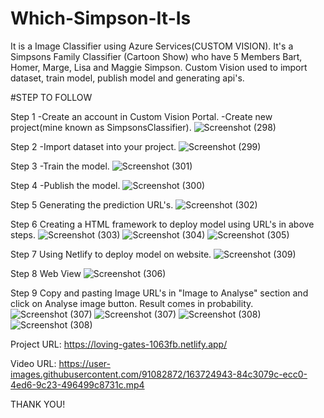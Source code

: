 # Which-Simpson-It-Is

It is a Image Classifier using Azure Services(CUSTOM VISION).
It's a Simpsons Family Classifier (Cartoon Show) who have 5 Members Bart, Homer, Marge, Lisa and Maggie Simpson.
Custom Vision used to import dataset, train model, publish model and generating api's.

#STEP TO FOLLOW

Step 1
-Create an account in Custom Vision Portal.
-Create new project(mine known as SimpsonsClassifier).
![Screenshot (298)](https://user-images.githubusercontent.com/91082872/163724066-c15ff207-0420-443f-983b-94e24296bb63.png)

Step 2
-Import dataset into your project.
![Screenshot (299)](https://user-images.githubusercontent.com/91082872/163724114-c6782233-ded7-4f05-a730-14729dc8cae7.png)

Step 3
-Train the model.
![Screenshot (301)](https://user-images.githubusercontent.com/91082872/163724134-582a8beb-64cd-4d59-90dc-eb34ccaf1152.png)

Step 4
-Publish the model.
![Screenshot (300)](https://user-images.githubusercontent.com/91082872/163724163-5df7ceee-3112-4145-8c85-b7c0485e5856.png)

Step 5
Generating the prediction URL's.
![Screenshot (302)](https://user-images.githubusercontent.com/91082872/163724211-a41a6096-21e9-437b-b42f-15ea960574b3.png)

Step 6
Creating a HTML framework to deploy model using URL's in above steps.
![Screenshot (303)](https://user-images.githubusercontent.com/91082872/163724261-1302c1b3-9351-4791-ba78-51786d71c97a.png)
![Screenshot (304)](https://user-images.githubusercontent.com/91082872/163724264-e2ec82d6-441f-4f10-acb5-7525215511d2.png)
![Screenshot (305)](https://user-images.githubusercontent.com/91082872/163724268-4d972b0d-41af-4438-b34d-88981a97be3e.png)

Step 7
Using Netlify to deploy model on website.
![Screenshot (309)](https://user-images.githubusercontent.com/91082872/163724319-31fd25ac-8cbc-4d4c-8139-37fb2b148e3d.png)

Step 8
Web View
![Screenshot (306)](https://user-images.githubusercontent.com/91082872/163724335-4262bf0c-2573-42c7-8f0b-c58f60921962.png)

Step 9
Copy and pasting Image URL's in "Image to Analyse" section and click on Analyse image button.
Result comes in probability.
![Screenshot (307)](https://user-images.githubusercontent.com/91082872/163724424-27c9e761-2b10-4f67-bfd9-2077f6e0e9ac.png)
![Screenshot (307)](https://user-images.githubusercontent.com/91082872/163724434-25fe90e3-4727-4494-a23a-c6dba128475f.png)
![Screenshot (308)](https://user-images.githubusercontent.com/91082872/163724429-6fe4fa4f-1858-45ea-b7f7-20157bf02a8b.png)
![Screenshot (308)](https://user-images.githubusercontent.com/91082872/163724443-fa23918a-ddc4-46a4-b2da-217bcf099be6.png)

Project URL:
https://loving-gates-1063fb.netlify.app/

Video URL:
https://user-images.githubusercontent.com/91082872/163724943-84c3079c-ecc0-4ed6-9c23-496499c8731c.mp4

THANK YOU!



